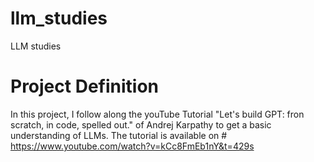 # llm_studies
LLM studies

# Project Definition
In this project, I follow along the youTube Tutorial "Let's build GPT: fron scratch, in code, spelled out." of Andrej Karpathy to get a basic understanding of LLMs. The tutorial is available on # https://www.youtube.com/watch?v=kCc8FmEb1nY&t=429s
